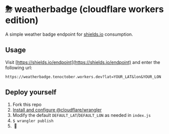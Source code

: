 # ⛈ weatherbadge (cloudflare workers edition)

A simple weather badge endpoint for [shields.io](https://shields.io) consumption.

## Usage

Visit [https://shields.io/endpoint](https://shields.io/endpoint) and enter the following url:

```
https://weatherbadge.tenoctober.workers.dev?lat=YOUR_LAT&lon&YOUR_LON
```

## Deploy yourself

1. Fork this repo
2. [Install and configure @cloudflare/wrangler](https://developers.cloudflare.com/workers/quickstart)
3. Modify the default `DEFAULT_LAT`/`DEFAULT_LON` as needed in `index.js`
4. `$ wrangler publish`
5.  💸